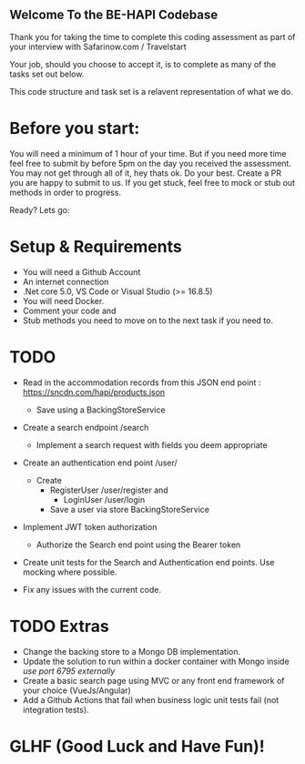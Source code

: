 ## Welcome To the BE-HAPI Codebase

Thank you for taking the time to complete this coding assessment as part of your interview with Safarinow.com / Travelstart

Your job, should you choose to accept it, is to complete as many of the tasks set out below.

This code structure and task set is a relavent representation of what we do.

# Before you start:
You will need a minimum of 1 hour of your time. But if you need more time feel free to submit by before 5pm on the day you received the assessment.
You may not get through all of it, hey thats ok. Do your best. Create a PR you are happy to submit to us. If you get stuck, feel free to mock or stub out methods in order to progress.


Ready? Lets go:

# Setup & Requirements
- You will need a Github Account
- An internet connection
- .Net core 5.0, VS Code or Visual Studio (>= 16.8.5)
- You will need Docker.
- Comment your code and
- Stub methods you need to move on to the next task if you need to.

# TODO

- Read in the accommodation records from this JSON end point : https://sncdn.com/hapi/products.json
	- Save using a BackingStoreService

- Create a search endpoint /search
  - Implement a search request with fields you deem appropriate

- Create an authentication end point /user/
	- Create
		- RegisterUser /user/register and
			- LoginUser /user/login
		- Save a user via store BackingStoreService

- Implement JWT token authorization
	- Authorize the Search end point using the Bearer token

- Create unit tests for the Search and Authentication end points. Use mocking where possible.
- Fix any issues with the current code.


# TODO Extras
- Change the backing store to a Mongo DB implementation.
- Update the solution to run within a docker container with Mongo inside *use port 6795 externally*
- Create a basic search page using MVC or any front end framework of your choice (VueJs/Angular)
- Add a Github Actions that fail when business logic unit tests fail (not integration tests).


# GLHF (Good Luck and Have Fun)!
